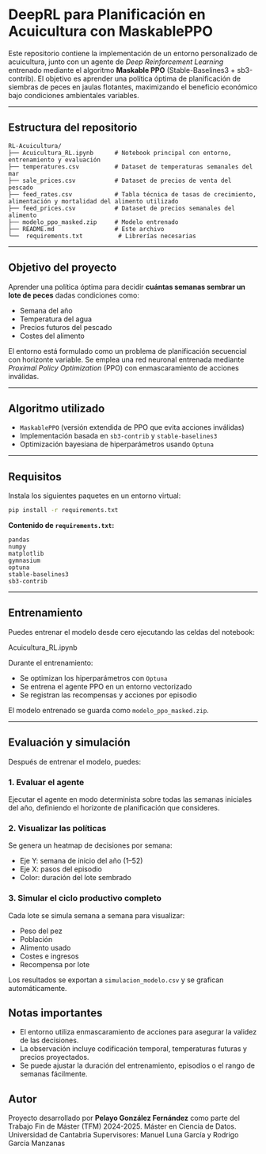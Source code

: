 # DeepRL para Planificación en Acuicultura con MaskablePPO

Este repositorio contiene la implementación de un entorno personalizado de acuicultura, junto con un agente de *Deep Reinforcement Learning* entrenado mediante el algoritmo **Maskable PPO** (Stable-Baselines3 + sb3-contrib). El objetivo es aprender una política óptima de planificación de siembras de peces en jaulas flotantes, maximizando el beneficio económico bajo condiciones ambientales variables.

---

## Estructura del repositorio

```
RL-Acuicultura/
├── Acuicultura_RL.ipynb      # Notebook principal con entorno, entrenamiento y evaluación
├── temperatures.csv          # Dataset de temperaturas semanales del mar
├── sale_prices.csv           # Dataset de precios de venta del pescado 
├── feed_rates.csv            # Tabla técnica de tasas de crecimiento, alimentación y mortalidad del alimento utilizado
├── feed_prices.csv           # Dataset de precios semanales del alimento
├── modelo_ppo_masked.zip     # Modelo entrenado  
├── README.md                 # Este archivo
└──  requirements.txt          # Librerías necesarias
```

---

## Objetivo del proyecto

Aprender una política óptima para decidir **cuántas semanas sembrar un lote de peces** dadas condiciones como:

- Semana del año
- Temperatura del agua
- Precios futuros del pescado
- Costes del alimento

El entorno está formulado como un problema de planificación secuencial con horizonte variable. Se emplea una red neuronal entrenada mediante *Proximal Policy Optimization* (PPO) con enmascaramiento de acciones inválidas.

---

## Algoritmo utilizado

- `MaskablePPO` (versión extendida de PPO que evita acciones inválidas)
- Implementación basada en `sb3-contrib` y `stable-baselines3`
- Optimización bayesiana de hiperparámetros usando `Optuna`

---

## Requisitos

Instala los siguientes paquetes en un entorno virtual:

```bash
pip install -r requirements.txt
```

**Contenido de `requirements.txt`:**

```
pandas
numpy
matplotlib
gymnasium
optuna
stable-baselines3
sb3-contrib
```

---

## Entrenamiento

Puedes entrenar el modelo desde cero ejecutando las celdas del notebook:

Acuicultura_RL.ipynb

Durante el entrenamiento:
- Se optimizan los hiperparámetros con `Optuna`
- Se entrena el agente PPO en un entorno vectorizado
- Se registran las recompensas y acciones por episodio

El modelo entrenado se guarda como `modelo_ppo_masked.zip`.

---

## Evaluación y simulación

Después de entrenar el modelo, puedes:

### 1. **Evaluar el agente**
Ejecutar el agente en modo determinista sobre todas las semanas iniciales del año, definiendo el horizonte de planificación que consideres.

### 2. **Visualizar las políticas**
Se genera un heatmap de decisiones por semana:

- Eje Y: semana de inicio del año (1–52)
- Eje X: pasos del episodio
- Color: duración del lote sembrado

### 3. **Simular el ciclo productivo completo**
Cada lote se simula semana a semana para visualizar:

- Peso del pez
- Población
- Alimento usado
- Costes e ingresos
- Recompensa por lote

Los resultados se exportan a `simulacion_modelo.csv` y se grafican automáticamente.

## Notas importantes

- El entorno utiliza enmascaramiento de acciones para asegurar la validez de las decisiones.
- La observación incluye codificación temporal, temperaturas futuras y precios proyectados.
- Se puede ajustar la duración del entrenamiento, episodios o el rango de semanas fácilmente.

## Autor

Proyecto desarrollado por **Pelayo González Fernández** como parte del Trabajo Fin de Máster (TFM) 2024-2025.
Máster en Ciencia de Datos.
Universidad de Cantabria
Supervisores: Manuel Luna García y Rodrigo García Manzanas 